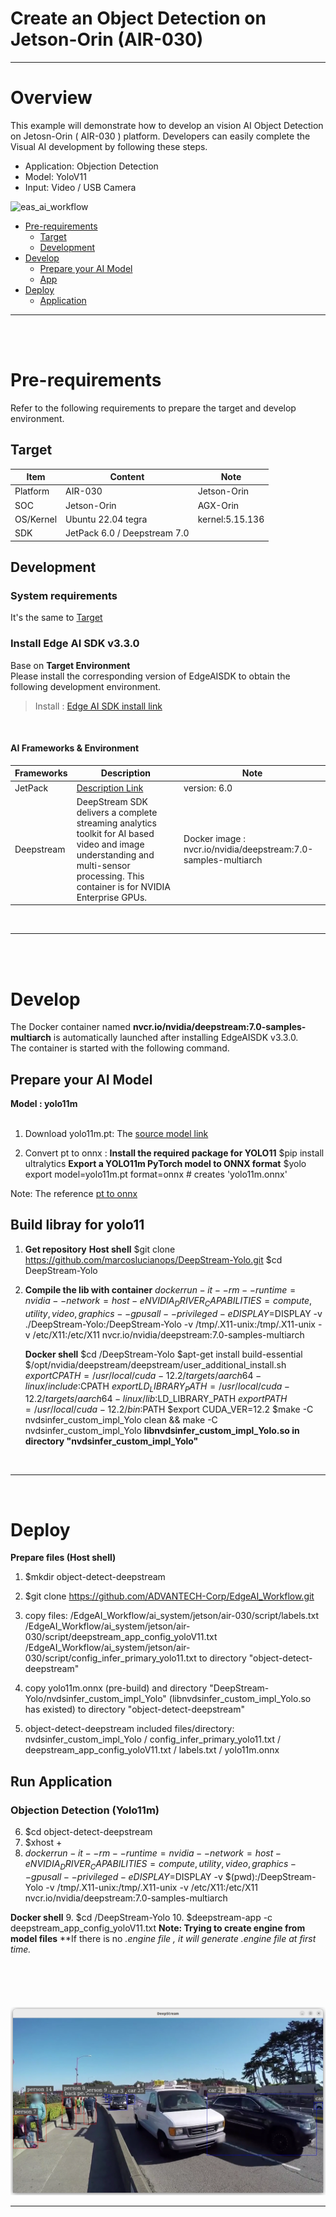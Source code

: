 # Create an Object Detection on Jetson-Orin (AIR-030)

---

# Overview
This example will demonstrate how to develop an vision AI Object Detection on Jetosn-Orin ( AIR-030 ) platform.
Developers can easily complete the Visual AI development by following these steps.

* Application: Objection Detection
* Model: YoloV11
* Input: Video / USB Camera

![eas_ai_workflow](assets/EdgeAIWorkflow_AIR-030.ppt.png)


- [Pre-requirements](#Pre-requirements)
  - [Target](#Target)
  - [Development](#Development) 
- [Develop](#Develop)
  - [Prepare your AI Model](#Model)
  - [App](#App) 
- [Deploy](#Deploy)
  - [Application](#Application)

---

<a name="Pre-requirements"/>
<br/>
<br/>

# Pre-requirements
Refer to the following requirements to prepare the target and develop environment.

<a name="Target"/>

## Target
| Item | Content | Note |
| -------- | -------- | -------- |
| Platform |   AIR-030  | Jetson-Orin   |
| SOC  |   Jetson-Orin  | AGX-Orin |
| OS/Kernel |  Ubuntu 22.04 tegra  | kernel:5.15.136 |
| SDK| JetPack 6.0 / Deepstream 7.0|   |

<a name="Development"/>

## Development

### System requirements
It's the same to [Target](#Target)
<br/>

### Install Edge AI SDK v3.3.0
Base on **Target Environment** <br/>
Please install the corresponding version of EdgeAISDK to obtain the following development environment.
> Install :  [Edge AI SDK install link](https://ess-wiki.advantech.com.tw/view/Edge_AI_SDK/Download)

<br/>

#### AI Frameworks & Environment

| Frameworks  | Description  | Note | 
|----------------|-------------|---------------------| 
| JetPack    |  [Description Link](https://developer.nvidia.com/embedded/jetpack) | version: 6.0 | 
| Deepstream |  DeepStream SDK delivers a complete streaming analytics toolkit for AI based video and image understanding and multi-sensor processing. This container is for NVIDIA Enterprise GPUs. |  Docker image : nvcr.io/nvidia/deepstream:7.0-samples-multiarch|
   
<br/>

---

<a name="Develop"/>
<br/>
<br/>

# Develop
 
The Docker container named **nvcr.io/nvidia/deepstream:7.0-samples-multiarch** is automatically launched after installing EdgeAISDK v3.3.0. <br/>
The container is started with the following command.<br/>
 
<a name="Model"/>

## Prepare your AI Model 
**Model : yolo11m**
<br/>
<br/>

1. Download yolo11m.pt:
   The [source model link](https://github.com/ultralytics/assets/releases/download/v8.3.0/yolo11m.pt)
 
2. Convert pt to onnx :
    **Install the required package for YOLO11**
    $pip install ultralytics
    **Export a YOLO11m PyTorch model to ONNX format**
    $yolo export model=yolo11m.pt format=onnx # creates 'yolo11m.onnx'
    
Note: The reference [pt to onnx](https://docs.ultralytics.com/zh/integrations/onnx/#supported-deployment-options)

      
<a name="App"/>

## Build libray for yolo11
 
1. **Get repository**
   **Host shell**
   $git clone https://github.com/marcoslucianops/DeepStream-Yolo.git
   $cd DeepStream-Yolo
 
2. **Compile the lib with container** 
   $docker run -it --rm --runtime=nvidia --network=host -e NVIDIA_DRIVER_CAPABILITIES=compute,utility,video,graphics --gpus all --privileged -e DISPLAY=$DISPLAY -v ./DeepStream-Yolo:/DeepStream-Yolo -v /tmp/.X11-unix:/tmp/.X11-unix -v /etc/X11:/etc/X11 nvcr.io/nvidia/deepstream:7.0-samples-multiarch
    
   **Docker shell**
   $cd /DeepStream-Yolo
   $apt-get install build-essential
   $/opt/nvidia/deepstream/deepstream/user_additional_install.sh 
   $export CPATH=/usr/local/cuda-12.2/targets/aarch64-linux/include:$CPATH
   $export LD_LIBRARY_PATH=/usr/local/cuda-12.2/targets/aarch64-linux/lib:$LD_LIBRARY_PATH
   $export PATH=/usr/local/cuda-12.2/bin:$PATH
   $export CUDA_VER=12.2
   $make -C nvdsinfer_custom_impl_Yolo clean && make -C nvdsinfer_custom_impl_Yolo
   **libnvdsinfer_custom_impl_Yolo.so in directory "nvdsinfer_custom_impl_Yolo"**
 
 
<br/>

---
<br/>

<a name="Deploy"/>

# Deploy

 
 **Prepare files (Host shell)**
 1. $mkdir object-detect-deepstream 
 2. $git clone https://github.com/ADVANTECH-Corp/EdgeAI_Workflow.git
 3. copy files: /EdgeAI_Workflow/ai_system/jetson/air-030/script/labels.txt
                /EdgeAI_Workflow/ai_system/jetson/air-030/script/deepstream_app_config_yoloV11.txt
                /EdgeAI_Workflow/ai_system/jetson/air-030/script/config_infer_primary_yolo11.txt
    to directory "object-detect-deepstream"
   
 4. copy yolo11m.onnx (pre-build) and directory "DeepStream-Yolo/nvdsinfer_custom_impl_Yolo" (libnvdsinfer_custom_impl_Yolo.so has existed) 
    to directory "object-detect-deepstream" 
   
 5. object-detect-deepstream included files/directory: nvdsinfer_custom_impl_Yolo / config_infer_primary_yolo11.txt / deepstream_app_config_yoloV11.txt / labels.txt / yolo11m.onnx
<a name="Application"/>

## Run Application
### Objection Detection (Yolo11m)
 
 6. $cd object-detect-deepstream
 7. $xhost +
 8. $docker run -it --rm --runtime=nvidia --network=host -e NVIDIA_DRIVER_CAPABILITIES=compute,utility,video,graphics --gpus all --privileged -e DISPLAY=$DISPLAY -v $(pwd):/DeepStream-Yolo -v /tmp/.X11-unix:/tmp/.X11-unix -v /etc/X11:/etc/X11 nvcr.io/nvidia/deepstream:7.0-samples-multiarch
 
 **Docker shell**
 9.  $cd /DeepStream-Yolo
 10. $deepstream-app -c deepstream_app_config_yoloV11.txt
 **Note: Trying to create engine from model files**
 **If there is no *.engine file , it will generate *.engine file at first time.**
  
#### 
<br/>
<br/> 
<br/>

![EAS_Startkit_object-detection](assets/result.png)

---

>

